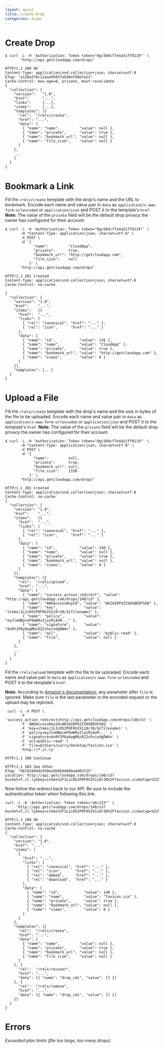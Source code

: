 ```yaml
---
layout: apiv2
title: Create Drop
categories: drops
---
```


# Create Drop

    $ curl -i -H 'Authorization: Token token="0gc504cf7e4a51ff8119"' \
           "http://api.getcloudapp.com/drops"

    HTTP/1.1 200 OK
    Content-Type: application/vnd.collection+json; charset=utf-8
    ETag: "a128e2f8c12aaa95637a5d4af58efa22"
    Cache-Control: max-age=0, private, must-revalidate
    {
      "collection": {
        "version":   "1.0",
        "href":      "...",
        "links":     [...],
        "items":     [...],
        "templates": [{
          "rel":  "/rels/create",
          "href": "...",
          "data": [
            { "name": "name",         "value": null },
            { "name": "private",      "value": true },
            { "name": "bookmark_url", "value": null },
            { "name": "file_size",    "value": null }
          ]
        },
        ...
        ]
      }
    }


# Bookmark a Link

Fill the `/rels/create` template with the drop's name and the URL to bookmark.
Encode each name and value pair in `data` as `application/x-www-form-urlencoded`
or `application/json` and POST it to the template's `href`. **Note:** The value
of the `private` field will be the default drop privacy the owner has configured
for their account.

    $ curl -i -H 'Authorization: Token token="0gc504cf7e4a51ff8119"' \
           -H "Content-Type: application/json; charset=utf-8" \
           -X POST \
           -d '{
                 "name":         "CloudApp",
                 "private":      true,
                 "bookmark_url": "http://getcloudapp.com",
                 "file_size":    null
               }' \
           "http://api.getcloudapp.com/drops"

    HTTP/1.1 201 Created
    Content-Type: application/vnd.collection+json; charset=utf-8
    Cache-Control: no-cache

    {
      "collection": {
        "version": "1.0",
        "href":    "...",
        "items":   [{
          "href":  "...",
          "links": [
            { "rel": "canonical", "href": "..." },
            { "rel": "icon",      "href": "..." }
          ],
          "data": [
            { "name": "id",           "value": 136 },
            { "name": "name",         "value": "CloudApp" },
            { "name": "private",      "value": true },
            { "name": "bookmark_url", "value": "http://getcloudapp.com" },
            { "name": "views",        "value": 0 }
          ]
        }],
        "templates": [...]
      }
    }


# Upload a File

Fill the `/rels/create` template with the drop's name and the size in bytes of
the file to be uploaded. Encode each name and value pair in `data` as
`application/x-www-form-urlencoded` or `application/json` and POST it to the
template's `href`. **Note:** The value of the `private` field will be the
default drop privacy the owner has configured for their account.

    $ curl -i -H 'Authorization: Token token="0gc504cf7e4a51ff8119"' \
           -H "Content-Type: application/json; charset=utf-8" \
           -X POST \
           -d '{
                 "name":         null,
                 "private":      true,
                 "bookmark_url": null,
                 "file_size":    1150
               }' \
           "http://api.getcloudapp.com/drops"

    HTTP/1.1 201 Created
    Content-Type: application/vnd.collection+json; charset=utf-8
    Cache-Control: no-cache
    {
      "collection": {
        "version": "1.0",
        "href":    "...",
        "items":   [{
          "href":  "...",
          "links": [
            { "rel": "canonical", "href": "..." },
            { "rel": "icon",      "href": "..." }
          ],
          "data": [
            { "name": "id",           "value": 140 },
            { "name": "name",         "value": null },
            { "name": "private",      "value": true },
            { "name": "bookmark_url", "value": null },
            { "name": "views",        "value": 0 }
          ]
        }],
        "templates": [{
          "rel":  "/rels/upload",
          "href": "...",
          "data": [
            { "name": "success_action_redirect", "value": "http://api.getcloudapp.com/drops/140/s3" },
            { "name": "AWSAccessKeyId", "value": "AKIAIDPUZISHSBEOFS6Q" },
            { "name": "key",            "value": "items/1L2c052P0F0V2X1i0r30/${filename}" },
            { "name": "policy",         "value": "eyJleHBpcmF0aW9uIjoiMjAxM..." },
            { "name": "signature",      "value": "6n0Y1P8y6wgMGcKZ2shxiodgDW4=" },
            { "name": "acl",            "value": "public-read" },
            { "name": "file",           "value": null }
          ]
        },
        ...
        ]
      }
    }

Fill the `/rels/upload` template with the file to be uploaded. Encode each name
and value pair in `data` as `application/x-www-form-urlencoded` and POST it to
the template's `href`.

**Note:** According to [Amazon's documentation][s3-docs], any parameter after
`file` is ignored. Make sure `file` is the last parameter in the encoded request
or the upload may be rejected.

[s3-docs]: http://developer.amazonwebservices.com/connect/entry.jspa?externalID=1434

     curl -i -X POST \
           -F 'success_action_redirect=http://api.getcloudapp.com/drops/140/s3' \
           -F 'AWSAccessKeyId=AKIAIDPUZISHSBEOFS6Q' \
           -F 'key=items/1L2c052P0F0V2X1i0r30/${filename}' \
           -F 'policy=eyJleHBpcmF0aW9uIjoiMjAxM...' \
           -F 'signature=6n0Y1P8y6wgMGcKZ2shxiodgDW4=' \
           -F 'acl=public-read' \
           -F 'file=@/Users/Larry/Desktop/favicon.ico' \
           'http://f.cl.ly'

    HTTP/1.1 100 Continue

    HTTP/1.1 303 See Other
    ETag: "567d2d49d2d30e2db956d680a4d03f25"
    Location: http://api.getcloudapp.com/drops/140/s3?bucket=f.cl.ly&key=items%2F1L2c052P0F0V2X1i0r30%2Ffavicon.ico&etag=%22567d2d49d2d30e2db956d680a4d03f25%22

Now follow the redirect back to our API. Be sure to include the authentication
token when following this link.

    curl -i -H 'Authorization: Token token="abc123"' \
         'http://api.getcloudapp.com/drops/140/s3?bucket=f.cl.ly&key=items%2F1L2c052P0F0V2X1i0r30%2Ffavicon.ico&etag=%22567d2d49d2d30e2db956d680a4d03f25%22'

    HTTP/1.1 200 OK
    Content-Type: application/vnd.collection+json; charset=utf-8
    Cache-Control: no-cache
    {
      "collection": {
        "version": "1.0",
        "href": "...",
        "items": [
          {
            "href": "...",
            "links": [
              { "rel": "canonical", "href": "..." },
              { "rel": "icon",      "href": "..." },
              { "rel": "embed",     "href": "..." },
              { "rel": "download",  "href": "..." }
            ],
            "data": [
              { "name": "id",           "value": 140 },
              { "name": "name",         "value": "favicon.ico" },
              { "name": "private",      "value": true },
              { "name": "bookmark_url", "value": null },
              { "name": "views",        "value": 0 }
            ]
          }
        ],
        "templates": [{
          "rel":  "/rels/create",
          "href": "...",
          "data": [
            { "name": "name",         "value": null },
            { "name": "private",      "value": true },
            { "name": "bookmark_url", "value": null },
            { "name": "file_size",    "value": null }
          ]
        }, {
          "rel":  "/rels/recover",
          "href": "...",
          "data": [{ "name": "drop_ids", "value": [] }]
        }, {
          "rel":  "/rels/remove",
          "href": "...",
          "data": [{ "name": "drop_ids", "value": [] }]
        }]
      }
    }


# Errors

_Exceeded plan limits (file too large, too many drops)._
